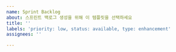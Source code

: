 ```yaml
---
name: Sprint Backlog
about: 스프린트 백로그 생성을 위해 이 템플릿을 선택하세요
title: ''
labels: 'priority: low, status: available, type: enhancement'
assignees: ''

---
```



